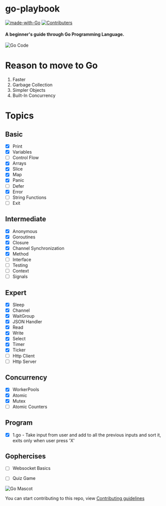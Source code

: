 # go-playbook
[![made-with-Go](https://img.shields.io/badge/Made%20with-Go-1f425f.svg)](http://golang.org)
[![Contributers](https://img.shields.io/github/contributors/priyamm/go-playbook)](https://img.shields.io/github/contributors/priyamm/go-playbook)
#### A beginner's guide through Go Programming Language.


![Go Code](https://media.giphy.com/media/USV0ym3bVWQJJmNu3N/giphy.gif)

# Reason to move to Go
1. Faster
2. Garbage Collection
3. Simpler Objects
4. Built-In Concurrency

# Topics 

## Basic
- [x] Print
- [x] Variables
- [ ] Control Flow
- [x] Arrays
- [x] Slice
- [x] Map
- [x] Panic
- [ ] Defer
- [x] Error
- [ ] String Functions
- [ ] Exit

## Intermediate
- [x] Anonymous
- [x] Goroutines
- [x] Closure
- [x] Channel Synchronization
- [x] Method
- [ ] Interface
- [ ] Testing
- [ ] Context
- [ ] Signals

## Expert
- [x] Sleep
- [x] Channel
- [x] WaitGroup
- [x] JSON Handler
- [x] Read
- [x] Write
- [x] Select
- [x] Timer
- [x] Ticker
- [ ] Http Client
- [ ] Http Server

## Concurrency
- [x] WorkerPools
- [x] Atomic
- [x] Mutex
- [ ] Atomic Counters

## Program
- [x] 1.go - Take input from user and add to all the previous inputs and sort it, exits only when user press 'X'

## Gophercises
- [ ] Websocket Basics
- [ ] Quiz Game


![Go Mascot](https://images.tutorialedge.net/images/golang.svg)

You can start contributing to this repo, view [Contributing guidelines](https://github.com/priyamm/go-playbook/blob/master/CONTRIBUTING.md)

